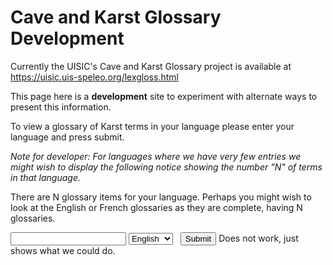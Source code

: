 # Cave and Karst Glossary Development

Currently the UISIC's Cave and Karst Glossary project is available at 
<https://uisic.uis-speleo.org/lexgloss.html>

This page here is a **development** site to experiment with alternate ways
to present this information.

To view a glossary of Karst terms in your language please enter your language
and press submit.

*Note for developer: For languages where we have very few entries we might wish 
to display the following notice showing the number "N" of terms in that language.*

There are N glossary items for your language. Perhaps you might 
wish to look at the English or French glossaries as they are complete,
having N glossaries.

<input type="text" id=language name=language>
<select id="language" name="language">
  <option value="en">English</option>
  <option value="fr">French</option>
  <option value="gr">German</option>
</select> &nbsp; 
<input type="button" value="Submit"> Does not work, just shows what we could do.

